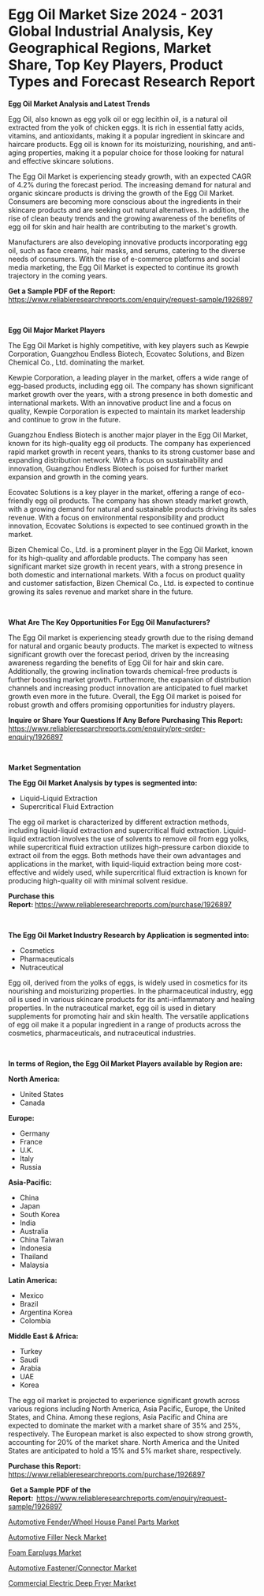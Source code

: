 <p><h1>Egg Oil Market Size 2024 - 2031 Global Industrial Analysis, Key Geographical Regions, Market Share, Top Key Players, Product Types and Forecast Research Report</h1></p><p><strong>Egg Oil Market Analysis and Latest Trends</strong></p>
<p><p>Egg Oil, also known as egg yolk oil or egg lecithin oil, is a natural oil extracted from the yolk of chicken eggs. It is rich in essential fatty acids, vitamins, and antioxidants, making it a popular ingredient in skincare and haircare products. Egg oil is known for its moisturizing, nourishing, and anti-aging properties, making it a popular choice for those looking for natural and effective skincare solutions.</p><p>The Egg Oil Market is experiencing steady growth, with an expected CAGR of 4.2% during the forecast period. The increasing demand for natural and organic skincare products is driving the growth of the Egg Oil Market. Consumers are becoming more conscious about the ingredients in their skincare products and are seeking out natural alternatives. In addition, the rise of clean beauty trends and the growing awareness of the benefits of egg oil for skin and hair health are contributing to the market's growth.</p><p>Manufacturers are also developing innovative products incorporating egg oil, such as face creams, hair masks, and serums, catering to the diverse needs of consumers. With the rise of e-commerce platforms and social media marketing, the Egg Oil Market is expected to continue its growth trajectory in the coming years.</p></p>
<p><strong>Get a Sample PDF of the Report:&nbsp;</strong> <a href="https://www.reliableresearchreports.com/enquiry/request-sample/1926897">https://www.reliableresearchreports.com/enquiry/request-sample/1926897</a></p>
<p>&nbsp;</p>
<p><strong>Egg Oil Major Market Players</strong></p>
<p><p>The Egg Oil Market is highly competitive, with key players such as Kewpie Corporation, Guangzhou Endless Biotech, Ecovatec Solutions, and Bizen Chemical Co., Ltd. dominating the market. </p><p>Kewpie Corporation, a leading player in the market, offers a wide range of egg-based products, including egg oil. The company has shown significant market growth over the years, with a strong presence in both domestic and international markets. With an innovative product line and a focus on quality, Kewpie Corporation is expected to maintain its market leadership and continue to grow in the future.</p><p>Guangzhou Endless Biotech is another major player in the Egg Oil Market, known for its high-quality egg oil products. The company has experienced rapid market growth in recent years, thanks to its strong customer base and expanding distribution network. With a focus on sustainability and innovation, Guangzhou Endless Biotech is poised for further market expansion and growth in the coming years.</p><p>Ecovatec Solutions is a key player in the market, offering a range of eco-friendly egg oil products. The company has shown steady market growth, with a growing demand for natural and sustainable products driving its sales revenue. With a focus on environmental responsibility and product innovation, Ecovatec Solutions is expected to see continued growth in the market.</p><p>Bizen Chemical Co., Ltd. is a prominent player in the Egg Oil Market, known for its high-quality and affordable products. The company has seen significant market size growth in recent years, with a strong presence in both domestic and international markets. With a focus on product quality and customer satisfaction, Bizen Chemical Co., Ltd. is expected to continue growing its sales revenue and market share in the future.</p></p>
<p>&nbsp;</p>
<p><strong>What Are The Key Opportunities For Egg Oil Manufacturers?</strong></p>
<p><p>The Egg Oil market is experiencing steady growth due to the rising demand for natural and organic beauty products. The market is expected to witness significant growth over the forecast period, driven by the increasing awareness regarding the benefits of Egg Oil for hair and skin care. Additionally, the growing inclination towards chemical-free products is further boosting market growth. Furthermore, the expansion of distribution channels and increasing product innovation are anticipated to fuel market growth even more in the future. Overall, the Egg Oil market is poised for robust growth and offers promising opportunities for industry players.</p></p>
<p><strong>Inquire or Share Your Questions If Any Before Purchasing This Report:</strong> <a href="https://www.reliableresearchreports.com/enquiry/pre-order-enquiry/1926897">https://www.reliableresearchreports.com/enquiry/pre-order-enquiry/1926897</a></p>
<p>&nbsp;</p>
<p><strong>Market Segmentation</strong></p>
<p><strong>The Egg Oil Market Analysis by types is segmented into:</strong></p>
<p><ul><li>Liquid-Liquid Extraction</li><li>Supercritical Fluid Extraction</li></ul></p>
<p><p>The egg oil market is characterized by different extraction methods, including liquid-liquid extraction and supercritical fluid extraction. Liquid-liquid extraction involves the use of solvents to remove oil from egg yolks, while supercritical fluid extraction utilizes high-pressure carbon dioxide to extract oil from the eggs. Both methods have their own advantages and applications in the market, with liquid-liquid extraction being more cost-effective and widely used, while supercritical fluid extraction is known for producing high-quality oil with minimal solvent residue.</p></p>
<p><strong>Purchase this Report:&nbsp;</strong><a href="https://www.reliableresearchreports.com/purchase/1926897">https://www.reliableresearchreports.com/purchase/1926897</a></p>
<p>&nbsp;</p>
<p><strong>The Egg Oil Market Industry Research by Application is segmented into:</strong></p>
<p><ul><li>Cosmetics</li><li>Pharmaceuticals</li><li>Nutraceutical</li></ul></p>
<p><p>Egg oil, derived from the yolks of eggs, is widely used in cosmetics for its nourishing and moisturizing properties. In the pharmaceutical industry, egg oil is used in various skincare products for its anti-inflammatory and healing properties. In the nutraceutical market, egg oil is used in dietary supplements for promoting hair and skin health. The versatile applications of egg oil make it a popular ingredient in a range of products across the cosmetics, pharmaceuticals, and nutraceutical industries.</p></p>
<p>&nbsp;</p>
<p><strong>In terms of Region, the Egg Oil Market Players available by Region are:</strong></p>
<p>
    <p> <strong> North America: </strong>
        <ul>
            <li>United States</li>
            <li>Canada</li>
        </ul>
        </p> 
    <p> <strong> Europe: </strong>
        <ul>
            <li>Germany</li>
            <li>France</li>
            <li>U.K.</li>
            <li>Italy</li>
            <li>Russia</li>
        </ul>
        </p> 
    <p> <strong> Asia-Pacific: </strong>
        <ul>
            <li>China</li>
            <li>Japan</li>
            <li>South Korea</li>
            <li>India</li>
            <li>Australia</li>
            <li>China Taiwan</li>
            <li>Indonesia</li>
            <li>Thailand</li>
            <li>Malaysia</li>
        </ul>
        </p> 
    <p> <strong> Latin America: </strong>
        <ul>
            <li>Mexico</li>
            <li>Brazil</li>
            <li>Argentina Korea</li>
            <li>Colombia</li>
        </ul>
        </p> 
    <p> <strong> Middle East & Africa: </strong>
        <ul>
            <li>Turkey</li>
            <li>Saudi</li>
            <li>Arabia</li>
            <li>UAE</li>
            <li>Korea</li>
        </ul>
    </p>
    </p>
<p><p>The egg oil market is projected to experience significant growth across various regions including North America, Asia Pacific, Europe, the United States, and China. Among these regions, Asia Pacific and China are expected to dominate the market with a market share of 35% and 25%, respectively. The European market is also expected to show strong growth, accounting for 20% of the market share. North America and the United States are anticipated to hold a 15% and 5% market share, respectively.</p></p>
<p><strong>Purchase this Report: </strong><a href="https://www.reliableresearchreports.com/purchase/1926897">https://www.reliableresearchreports.com/purchase/1926897</a></p>
<p>&nbsp;<strong>Get a Sample PDF of the Report:&nbsp;&nbsp;</strong><a href="https://www.reliableresearchreports.com/enquiry/request-sample/1926897">https://www.reliableresearchreports.com/enquiry/request-sample/1926897</a></p>
<p><strong></strong></p>
<p><p><a href="https://cautious-neon-760.notion.site/Automotive-Fender-Wheel-House-Panel-Parts-Market-Research-Report-The-Key-To-Successful-Business-Str-d5cb4ddc604b4369a8039cd294fddf96">Automotive Fender/Wheel House Panel Parts Market</a></p><p><a href="https://spotless-saver-8fd.notion.site/Automotive-Filler-Neck-Market-Size-Evaluating-its-Market-Trends-Growth-and-Projections-2024-203-973f440335f241a6af14f14bc9199f45">Automotive Filler Neck Market</a></p><p><a href="https://view.publitas.com/reportprime-1/foam-earplugs-market-research-report-forecasted-for-period-from-2024-2031-by-market-type-market-application-and-region/">Foam Earplugs Market</a></p><p><a href="https://frill-swim-3cd.notion.site/Automotive-Fastener-Connector-Market-with-the-goal-of-estimating-the-market-size-and-future-growth-p-2d1c57fd15c74143855ae22345621b04">Automotive Fastener/Connector Market</a></p><p><a href="https://view.publitas.com/reportprime-1/commercial-electric-deep-fryer-market-size-and-examines-its-market-scope-with-a-primary-focus-on-growth-opportunities-and-forecasted-trends-spanning-from-2024-to-2031/">Commercial Electric Deep Fryer Market</a></p></p>